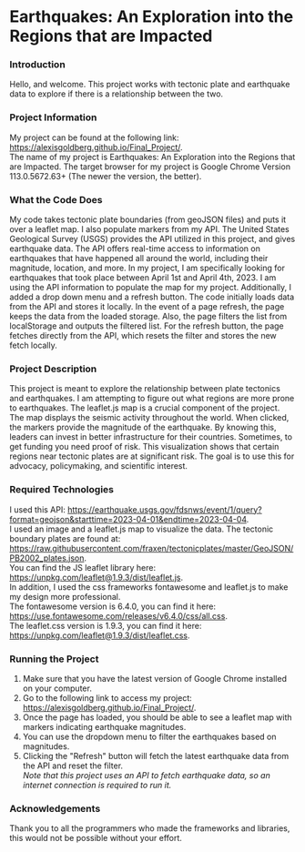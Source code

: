 # Earthquakes: An Exploration into the Regions that are Impacted
### Introduction
Hello, and welcome. This project works with tectonic plate and earthquake data to explore if there is a relationship between the two.
### Project Information
My project can be found at the following link: https://alexisgoldberg.github.io/Final_Project/. <br>
The name of my project is Earthquakes: An Exploration into the Regions that are Impacted.
The target browser for my project is Google Chrome Version 113.0.5672.63+ (The newer the version, the better).
### What the Code Does
My code takes tectonic plate boundaries (from geoJSON files) and puts it over a leaflet map. I also populate markers from my API. 
The United States Geological Survey (USGS) provides the API utilized in this project, and gives earthquake data. The API offers real-time access to information on earthquakes that have happened all around the world, including their magnitude, location, and more.
In my project, I am specifically looking for earthquakes that took place between April 1st and April 4th, 2023. I am using the API information to populate the map for my project. Additionally, I added a drop down menu and a refresh button. The code initially loads data from the API and stores it locally. In the event of a page refresh, the page keeps the data from the loaded storage. Also, the page filters the list from localStorage and outputs the filtered list. For the refresh button, the page fetches directly from the API, which resets the filter and stores the new fetch locally.
### Project Description
This project is meant to explore the relationship between plate tectonics and earthquakes. I am attempting to figure out what regions are more prone to earthquakes. The leaflet.js map is a crucial component of the project. The map displays the seismic activity throughout the world. When clicked, the markers provide the magnitude of the earthquake. By knowing this, leaders can invest in better infrastructure for their countries. Sometimes, to get funding you need proof of risk. This visualization shows that certain regions near tectonic plates are at significant risk. The goal is to use this for advocacy, policymaking, and scientific interest. 
### Required Technologies
I used this API: https://earthquake.usgs.gov/fdsnws/event/1/query?format=geojson&starttime=2023-04-01&endtime=2023-04-04. <br>
I used an image and a leaflet.js map to visualize the data. 
The tectonic boundary plates are found at: https://raw.githubusercontent.com/fraxen/tectonicplates/master/GeoJSON/PB2002_plates.json. <br>
You can find the JS leaflet library here: https://unpkg.com/leaflet@1.9.3/dist/leaflet.js. <br>
In addition, I used the css frameworks fontawesome and leaflet.js to make my design more professional.  
The fontawesome version is 6.4.0, you can find it here: https://use.fontawesome.com/releases/v6.4.0/css/all.css. <br>
The leaflet.css version is 1.9.3, you can find it here: https://unpkg.com/leaflet@1.9.3/dist/leaflet.css. <br>
### Running the Project
1. Make sure that you have the latest version of Google Chrome installed on your computer.
2. Go to the following link to access my project: https://alexisgoldberg.github.io/Final_Project/. 
3. Once the page has loaded, you should be able to see a leaflet map with markers indicating earthquake magnitudes.
4. You can use the dropdown menu to filter the earthquakes based on magnitudes.
5. Clicking the "Refresh" button will fetch the latest earthquake data from the API and reset the filter. <br>
*Note that this project uses an API to fetch earthquake data, so an internet connection is required to run it.*
### Acknowledgements
Thank you to all the programmers who made the frameworks and libraries, this would not be possible without your effort.  


